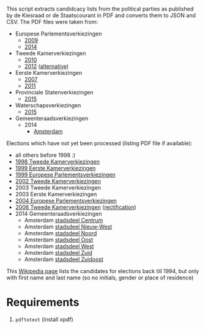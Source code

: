 This script extracts candidcacy lists from the political parties as published by de Kiesraad or de Staatscourant in PDF and converts them to JSON and CSV.
The PDF files were taken from:

- Europese Parlementsverkiezingen
  - [2009](https://zoek.officielebekendmakingen.nl/stcrt-2009-7040.html)
  - [2014](https://www.kiesraad.nl/nieuws/uitspraak-beroepszaken-kandidaatstelling-europees-parlement)
- Tweede Kamerverkiezingen
  - [2010](https://zoek.officielebekendmakingen.nl/stcrt-2010-7565.html)
  - [2012](https://www.kiesraad.nl/nieuws/kandidatenlijsten-bekend) ([alternative](https://zoek.officielebekendmakingen.nl/stcrt-2012-16691.html))
- Eerste Kamerverkiezingen
  - [2007](https://zoek.officielebekendmakingen.nl/stcrt-2011-7988.html)
  - [2011](https://zoek.officielebekendmakingen.nl/stcrt-2011-7988.html)
- Provinciale Statenverkiezingen
  - [2015](https://www.kiesraad.nl/nieuws/kandidatenlijsten-provinciale-statenverkiezingen-definitief-vastgesteld)
- Waterschapsverkiezingen
  - [2015](https://www.kiesraad.nl/nieuws/kandidatenlijsten-waterschapsverkiezingen-definitief-vastgesteld)
- Gemeenteraadsverkiezingen
  - 2014
    - [Amsterdam](http://archief10.archiefweb.eu/archives/archiefweb/20140328204930/http://www.amsterdam.nl/verkiezingen/geldige-lijsten/)

Elections which have not yet been processed (listing PDF file if available):

- all others before 1998 :)
- [1998 Tweede Kamerverkiezingen](https://zoek.officielebekendmakingen.nl/stcrt-1998-69-p0-SC13361.html)
- [1999 Eerste Kamerverkiezingen](https://zoek.officielebekendmakingen.nl/stcrt-1999-90-p10-SC18872.html)
- [1999 Europese Parlementsverkiezingen](https://zoek.officielebekendmakingen.nl/stcrt-1999-91-p7-SC18884.html)
- [2002 Tweede Kamerverkiezingen](https://zoek.officielebekendmakingen.nl/stcrt-2002-75-p22-SC34204.html)
- 2003 Tweede Kamerverkiezingen 
- 2003 Eerste Kamerverkiezingen
- [2004 Europese Parlementsverkiezingen](https://zoek.officielebekendmakingen.nl/stcrt-2004-92-p32-SC65111.html)
- [2006 Tweede Kamerverkiezingen](https://zoek.officielebekendmakingen.nl/stcrt-2006-207-p18-SC77436.html) ([rectification](https://zoek.officielebekendmakingen.nl/stcrt-2006-209-p10-v1-SC77469.html))
- 2014 Gemeenteraadsverkiezingen
  - Amsterdam [stadsdeel Centrum](http://archief10.archiefweb.eu/archives/archiefweb/20140328184006/http://www.amsterdam.nl/verkiezingen/geldige-lijsten/kandidatenlijsten/)
  - Amsterdam [stadsdeel Nieuw-West](http://archief10.archiefweb.eu/archives/archiefweb/20140328184006/http://www.amsterdam.nl/verkiezingen/geldige-lijsten/kandidatenlijsten-0/)
  - Amsterdam [stadsdeel Noord](http://archief10.archiefweb.eu/archives/archiefweb/20140328184006/http://www.amsterdam.nl/verkiezingen/geldige-lijsten/kandidatenlijsten-1/)
  - Amsterdam [stadsdeel Oost](http://archief10.archiefweb.eu/archives/archiefweb/20140328184006/http://www.amsterdam.nl/verkiezingen/geldige-lijsten/kandidatenlijsten-2/)
  - Amsterdam [stadsdeel West](http://archief10.archiefweb.eu/archives/archiefweb/20140328184006/http://www.amsterdam.nl/verkiezingen/geldige-lijsten/kandidatenlijsten-3/)
  - Amsterdam [stadsdeel Zuid](http://archief10.archiefweb.eu/archives/archiefweb/20140328184006/http://www.amsterdam.nl/verkiezingen/geldige-lijsten/kandidatenlijsten-4/)
  - Amsterdam [stadsdeel Zuidoost](http://archief10.archiefweb.eu/archives/archiefweb/20140328184006/http://www.amsterdam.nl/verkiezingen/geldige-lijsten/kandidatenlijsten-5/)

This [Wikipedia page](https://nl.wikipedia.org/wiki/Categorie:Kandidatenlijsten_verkiezingen_in_Nederland) lists the candidates for elections back till 1994, but only with first name and last name (so no initials, gender or place of residence)

Requirements
============

1. `pdftotext` (install xpdf)
